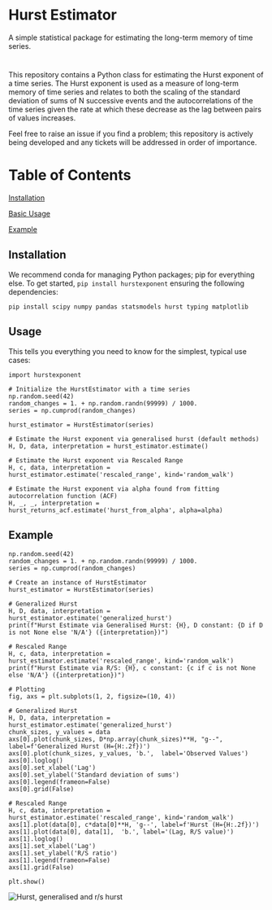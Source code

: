 # Hurst Estimator
A simple statistical package for estimating the long-term memory of time series.  

#
This repository contains a Python class for estimating the Hurst exponent of a time series. The Hurst exponent is used as a measure of long-term memory of time series and relates to both the scaling of the standard deviation of sums of N successive events and the autocorrelations of the time series given the rate at which these decrease as the lag between pairs of values increases.

Feel free to raise an issue if you find a problem; this repository is actively being developed and any tickets will be addressed in order of importance.

# Table of Contents
[Installation](#Installation)</b>

[Basic Usage](#Usage)</b>

[Example](#Example)</b>

## Installation 

We recommend conda for managing Python packages; pip for everything else. To get started, `pip install hurstexponent` ensuring the following dependencies:

  `pip install scipy numpy pandas statsmodels hurst typing matplotlib`

## Usage 

This tells you everything you need to know for the simplest, typical use cases:
  
	import hurstexponent 

  	# Initialize the HurstEstimator with a time series
	np.random.seed(42)
	random_changes = 1. + np.random.randn(99999) / 1000.
	series = np.cumprod(random_changes)
	
	hurst_estimator = HurstEstimator(series)

	# Estimate the Hurst exponent via generalised hurst (default methods)
 	H, D, data, interpretation = hurst_estimator.estimate()

  	# Estimate the Hurst exponent via Rescaled Range
 	H, c, data, interpretation = hurst_estimator.estimate('rescaled_range', kind='random_walk')

 	# Estimate the Hurst exponent via alpha found from fitting autocorrelation function (ACF)
  	H, _, _, interpretation = hurst_returns_acf.estimate('hurst_from_alpha', alpha=alpha)
  	
## Example 

	np.random.seed(42)
	random_changes = 1. + np.random.randn(99999) / 1000.
	series = np.cumprod(random_changes)
	
	# Create an instance of HurstEstimator
	hurst_estimator = HurstEstimator(series)
	
	# Generalized Hurst
	H, D, data, interpretation = hurst_estimator.estimate('generalized_hurst')
	print(f"Hurst Estimate via Generalised Hurst: {H}, D constant: {D if D is not None else 'N/A'} ({interpretation})")
	
	# Rescaled Range
	H, c, data, interpretation = hurst_estimator.estimate('rescaled_range', kind='random_walk')
	print(f"Hurst Estimate via R/S: {H}, c constant: {c if c is not None else 'N/A'} ({interpretation})")
	
	# Plotting
	fig, axs = plt.subplots(1, 2, figsize=(10, 4))
	
	# Generalized Hurst
	H, D, data, interpretation = hurst_estimator.estimate('generalized_hurst')
	chunk_sizes, y_values = data
	axs[0].plot(chunk_sizes, D*np.array(chunk_sizes)**H, "g--", label=f'Generalized Hurst (H={H:.2f})')
	axs[0].plot(chunk_sizes, y_values, 'b.',  label='Observed Values')
	axs[0].loglog()
	axs[0].set_xlabel('Lag')
	axs[0].set_ylabel('Standard deviation of sums')
	axs[0].legend(frameon=False)
	axs[0].grid(False)
	
	# Rescaled Range
	H, c, data, interpretation = hurst_estimator.estimate('rescaled_range', kind='random_walk')
	axs[1].plot(data[0], c*data[0]**H, 'g--', label=f'Hurst (H={H:.2f})')
	axs[1].plot(data[0], data[1],  'b.', label='(Lag, R/S value)')
	axs[1].loglog()
	axs[1].set_xlabel('Lag')
	axs[1].set_ylabel('R/S ratio')
	axs[1].legend(frameon=False)
	axs[1].grid(False)
	
	plt.show()


![Hurst, generalised and r/s hurst](/plots/hurst.png)
	
